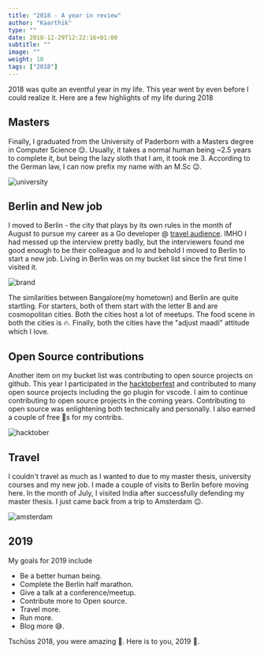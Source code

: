 ```yaml
---
title: "2018 - A year in review"
author: "Kaarthik"
type: ""
date: 2018-12-29T12:22:16+01:00
subtitle: ""
image: ""
weight: 10
tags: ["2018"]
---
```


2018 was quite an eventful year in my life. This year went by even before I could realize it. Here are a few highlights of my life during 2018

## Masters

Finally, I graduated from the University of Paderborn with a Masters degree in Computer Science 😌. Usually, it takes a normal human being ~2.5 years to complete it, but being the lazy sloth that I am, it took me 3. According to the German law, I can now prefix my name with an M.Sc 😉.

![university](../images/university.jpeg "Universität Paderborn")



## Berlin and New job


I moved to Berlin - the city that plays by its own rules in the month of August to pursue my career as a Go developer @ [travel audience](https://www.travelaudience.com). IMHO I had messed up the interview pretty badly, but the interviewers found me good enough to be their colleague and lo and behold I moved to Berlin to start a new job. Living in Berlin was on my bucket list since the first time I visited it. 


![brand](../images/brand.jpeg "brandenburger tor")


The similarities between Bangalore(my hometown) and Berlin are quite startling. For starters, both of them start with the letter B and are cosmopolitan cities. Both the cities host a lot of meetups. The food scene in both the cities is 🔥. Finally, both the cities have the "adjust maadi" attitude which I love.

## Open Source contributions

Another item on my bucket list was contributing to open source projects on github. This year I participated in the [hacktoberfest](https://hacktoberfest.digitalocean.com/) and contributed to many open source projects including the go plugin for vscode. I aim to continue contributing to open source projects in the coming years. Contributing to open source was enlightening both technically and personally. I also earned a couple of free 👕s for my contribs.

![hacktober](../images/hacktober.jpeg "hacktober")


## Travel

I couldn't travel as much as I wanted to due to my master thesis, university courses and my new job. I made a couple of visits to Berlin before moving here. In the month of July, I visited India after successfully defending my master thesis. I just came back from a trip to Amsterdam 😉.

![amsterdam](../images/amsterdam.jpeg "amsterdam")


## 2019

My goals for 2019 include 

* Be a better human being.
* Complete the Berlin half marathon.
* Give a talk at a conference/meetup.
* Contribute more to Open source.
* Travel more.
* Run more.
* Blog more 😅.

Tschüss 2018, you were amazing 🙏. Here is to you, 2019 🍻.